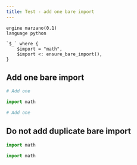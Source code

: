 ```yaml
---
title: Test - add one bare import
---
```


```grit
engine marzano(0.1)
language python

`$_` where {
    $import = "math",
    $import <: ensure_bare_import(),
}

```

## Add one bare import


```python
# Add one
```

```python
import math

# Add one
```

## Do not add duplicate bare import

```python
import math
```

```python
import math
```